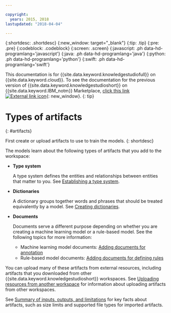```yaml
---

copyright:
  years: 2015, 2018
lastupdated: "2018-04-04"

---
```


{:shortdesc: .shortdesc}
{:new_window: target="_blank"}
{:tip: .tip}
{:pre: .pre}
{:codeblock: .codeblock}
{:screen: .screen}
{:javascript: .ph data-hd-programlang='javascript'}
{:java: .ph data-hd-programlang='java'}
{:python: .ph data-hd-programlang='python'}
{:swift: .ph data-hd-programlang='swift'}

This documentation is for {{site.data.keyword.knowledgestudiofull}} on {{site.data.keyword.cloud}}. To see the documentation for the previous version of {{site.data.keyword.knowledgestudioshort}} on {{site.data.keyword.IBM_notm}} Marketplace, [click this link ![External link icon](../../icons/launch-glyph.svg "External link icon")](https://console.bluemix.net/docs/services/knowledge-studio/artifacts.html){: new_window}.
{: tip}

# Types of artifacts
{: #artifacts}

First create or upload artifacts to use to train the models.
{: shortdesc}

The models learn about the following types of artifacts that you add to the workspace:

- **Type system**

    A type system defines the entities and relationships between entities that matter to you. See [Establishing a type system](/docs/services/watson-knowledge-studio/typesystem.html).

- **Dictionaries**

    A dictionary groups together words and phrases that should be treated equivalently by a model. See [Creating dictionaries](/docs/services/watson-knowledge-studio/dictionaries.html).

- **Documents**

    Documents serve a different purpose depending on whether you are creating a machine learning model or a rule-based model. See the following topics for more information:
    - Machine learning model documents: [Adding documents for annotation](/docs/services/watson-knowledge-studio/documents-for-annotation.html#wks_t_docs_intro)
    - Rule-based model documents: [Adding documents for defining rules](/docs/services/watson-knowledge-studio/rule-annotator-add-doc.html)

You can upload many of these artifacts from external resources, including artifacts that you downloaded from other {{site.data.keyword.knowledgestudioshort}} workspaces. See [Uploading resources from another workspace](/docs/services/watson-knowledge-studio/exportimport.html) for information about uploading artifacts from other workspaces.

See [Summary of inputs, outputs, and limitations](/docs/services/watson-knowledge-studio/create-project.html#wks_formats) for key facts about artifacts, such as size limits and supported file types for imported artifacts.

